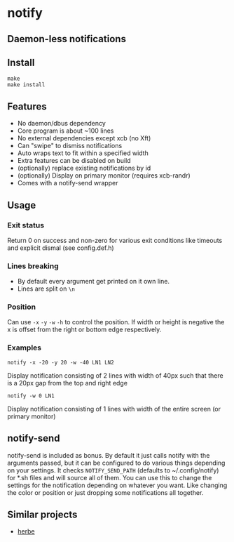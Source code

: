 # notify
## Daemon-less notifications

## Install
```
make
make install
```

## Features
* No daemon/dbus dependency
* Core program is about ~100 lines
* No external dependencies except xcb (no Xft)
* Can "swipe" to dismiss notifications
* Auto wraps text to fit within a specified width
* Extra features can be disabled on build
* (optionally) replace existing notifications by id
* (optionally) Display on primary monitor (requires xcb-randr)
* Comes with a notify-send wrapper

## Usage

### Exit status
Return 0 on success and non-zero for various exit conditions like timeouts and explicit dismal (see config.def.h)

### Lines breaking
* By default every argument get printed on it own line.
* Lines are split on `\n`

### Position
Can use `-x` `-y` `-w` `-h` to control the position. If width or height is
negative the x is offset from the right or bottom edge respectively.

### Examples
```
notify -x -20 -y 20 -w -40 LN1 LN2
```
Display notification consisting of 2 lines with width of 40px such that there is a 20px gap from the top and right edge

```
notify -w 0 LN1
```
Display notification consisting of 1 lines with width of the entire screen (or primary monitor)

## notify-send
notify-send is included as bonus. By default it just calls notify with the arguments passed, but it can be configured to do various things depending on your settings. It checks `NOTIFY_SEND_PATH` (defaults to ~/.config/notify) for \*.sh files and will source all of them. You can use this to change the settings for the notification depending on whatever you want. Like changing the color or position or just dropping some notifications all together.

## Similar projects
* [herbe](https://github.com/dudik/herbe)
